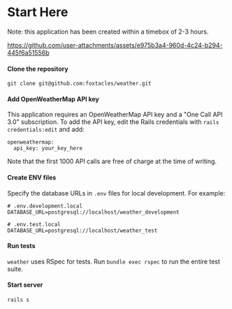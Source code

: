 # Start Here

Note: this application has been created within a timebox of 2-3 hours.

https://github.com/user-attachments/assets/e975b3a4-960d-4c24-b294-445f6a51556b

#### Clone the repository
`git clone git@github.com:foxtacles/weather.git`

#### Add OpenWeatherMap API key

This application requires an OpenWeatherMap API key and a "One Call API 3.0" subscription. To add the API key, edit the Rails credentials with `rails credentials:edit` and add:

```
openweathermap:
  api_key: your_key_here
```

Note that the first 1000 API calls are free of charge at the time of writing.

#### Create ENV files

Specify the database URLs in `.env` files for local development. For example:

```
# .env.development.local
DATABASE_URL=postgresql://localhost/weather_development
```

```
# .env.test.local
DATABASE_URL=postgresql://localhost/weather_test
```

#### Run tests

`weather` uses RSpec for tests. Run `bundle exec rspec` to run the entire test suite.

#### Start server

`rails s`
